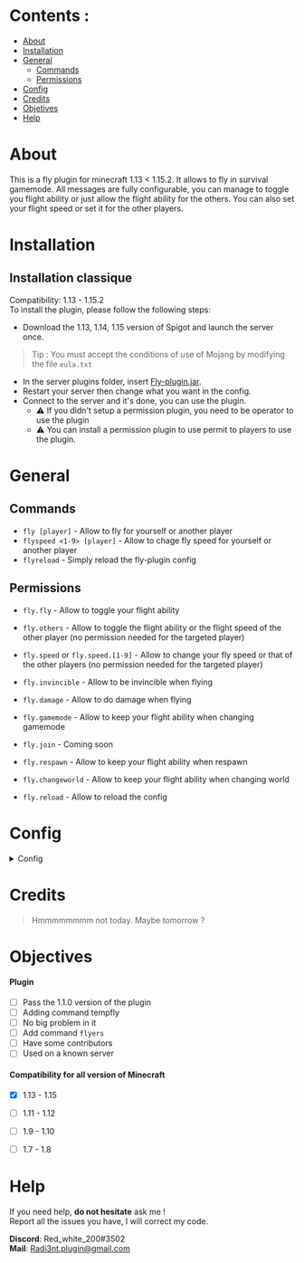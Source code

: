 # Contents :

- [About](#About)
- [Installation](#Installation)
- [General](#General)
  - [Commands](#Commands)
  - [Permissions](#Permissions)
- [Config](#Config)
- [Credits](#Credits)
- [Objetives](#Objectives)
- [Help](#Help)


# About

This is a fly plugin for minecraft 1.13 < 1.15.2. It allows to fly in survival gamemode.
All messages are fully configurable, you can manage to toggle you flight ability or just allow the flight ability for the others.
You can also set your flight speed or set it for the other players.

# Installation


## Installation classique

Compatibility: 1.13 - 1.15.2  
To install the plugin, please follow the following steps:

- Download the 1.13, 1.14, 1.15 version of Spigot and launch the server once.
> Tip : You must accept the conditions of use of Mojang by modifying the file `eula.txt`
- In the server plugins folder, insert [Fly-plugin.jar](https://github.com/Radi3nt/Fly-plugin/releases).
- Restart your server then change what you want in the config.
- Connect to the server and it's done, you can use the plugin.
  - ⚠️ If you didn't setup a permission plugin, you need to be operator to use the plugin
  - ⚠️ You can install a permission plugin to use permit to players to use the plugin.
  
  
# General

## Commands

  - `fly [player]` - Allow to fly for yourself or another player
  - `flyspeed <1-9> [player]` - Allow to chage fly speed for yourself or another player
  - `flyreload` - Simply reload the fly-plugin config
  
## Permissions

  - `fly.fly` - Allow to toggle your flight ability
  - `fly.others` - Allow to toggle the flight ability or the flight speed of the other player (no permission needed for the targeted player)
  - `fly.speed` or `fly.speed.[1-9]` - Allow to change your fly speed or that of the other players (no permission needed for the targeted player)
  - `fly.invincible` - Allow to be invincible when flying
  - `fly.damage` - Allow to do damage when flying
  
  - `fly.gamemode` - Allow to keep your flight ability when changing gamemode
  - `fly.join` - Coming soon
  - `fly.respawn` - Allow to keep your flight ability when respawn
  - `fly.changeworld` - Allow to keep your flight ability when changing world
  
  - `fly.reload` - Allow to reload the config
  
# Config

<details>
  <summary>Config</summary>
  
  ``` json
prefix: "Fly >"

# fly command
fly-youreself: "You toggled your fly" - message when tou toggle your own fly
fly-someone-player: "Toggled the fly" - message for the person who toggle the fly of another personn
fly-someone-target: "Toggled your fly" - message for the person that his flight ability was toggled
fly-target-message: true - define if the target receive a message when someone toggle his flight ability
fly-player-name-reval: true - define if the name of the personn who toggled the flight ability of someone is revealed




# flight speed command
speed-player-message: "You set you flight speed to" - message when tou change your own fly speed
speed-someone-player: "You set the flight speed of" - message for the person who change the fly speed of another personn
speed-target-namereval: "set your flight speed to" - message for the person that his flight speed was changed (with name reveal)
speed-target: "Set your flight speed to" - message for the person that his flight speed was changed (without name reveal)
speed-target-message: true - define if the target receive a message when someone change his flight speed
speed-player-name-reval: true - define if the name of the person who changed the flight speed of someone is revealed



invalid-player: "This player is invalid !"
no-args: "This command require an argument"
wrong-args: "Wrong argument. See the command usage"
no-permission: "You don't have the permission to use this command !"
reload-message: "Configuration reloaded"
  ```
  
</details>

# Credits

> Hmmmmmmmm not today. Maybe tomorrow ?

# Objectives

#### Plugin

- [ ] Pass the 1.1.0 version of the plugin
- [ ] Adding command tempfly
- [ ] No big problem in it
- [ ] Add command `flyers`
- [ ] Have some contributors
- [ ] Used on a known server

#### Compatibility for all version of Minecraft

  - [x] 1.13 - 1.15
  - [ ] 1.11 - 1.12
  - [ ] 1.9 - 1.10
  - [ ] 1.7 - 1.8


# Help

If you need help, **__do not hesitate__** ask me !  
Report all the issues you have, I will correct my code.

**Discord**: Red_white_200#3502  
**Mail**: Radi3nt.plugin@gmail.com
